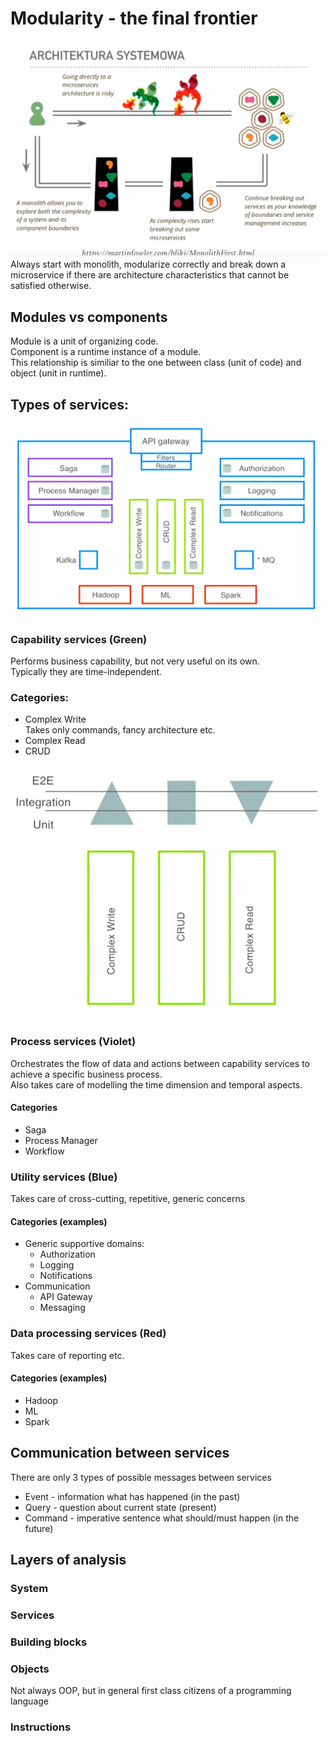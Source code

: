 # Modularity - the final frontier
![Monolith_first](monolith_first.png)
Always start with monolith, modularize correctly and break down a microservice 
if there are architecture characteristics that cannot be satisfied otherwise.

## Modules vs components
Module is a unit of organizing code.  
Component is a runtime instance of a module.  
This relationship is similiar to the one between class (unit of code) and object (unit in runtime).

## Types of services:
![System_architecture](system_architecture.png)
### Capability services (Green)
Performs business capability, but not very useful on its own.  
Typically they are time-independent.

### Categories:
- Complex Write  
  Takes only commands, fancy architecture etc.
- Complex Read
- CRUD

![Test_architecture](test_architecture.png)

### Process services (Violet)
Orchestrates the flow of data and actions between capability services to achieve a specific business process.  
Also takes care of modelling the time dimension and temporal aspects.

#### Categories
- Saga
- Process Manager
- Workflow

### Utility services (Blue)
Takes care of cross-cutting, repetitive, generic concerns

#### Categories (examples)
- Generic supportive domains:
  - Authorization
  - Logging
  - Notifications
- Communication
  - API Gateway
  - Messaging

### Data processing services (Red)
Takes care of reporting etc.

#### Categories (examples)
- Hadoop
- ML
- Spark

## Communication between services
There are only 3 types of possible messages between services
- Event - information what has happened (in the past)
- Query - question about current state (present)
- Command - imperative sentence what should/must happen (in the future)

## Layers of analysis
### System
### Services
### Building blocks
### Objects
Not always OOP, but in general first class citizens of a programming language
### Instructions